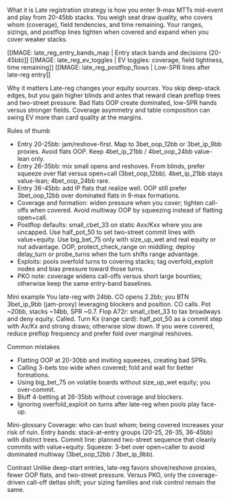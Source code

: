 What it is
Late registration strategy is how you enter 9-max MTTs mid-event and play from 20-45bb stacks. You weigh seat draw quality, who covers whom (coverage), field tendencies, and time remaining. Your ranges, sizings, and postflop lines tighten when covered and expand when you cover weaker stacks.

[[IMAGE: late_reg_entry_bands_map | Entry stack bands and decisions (20-45bb)]]
[[IMAGE: late_reg_ev_toggles | EV toggles: coverage, field tightness, time remaining]]
[[IMAGE: late_reg_postflop_flows | Low-SPR lines after late-reg entry]]

Why it matters
Late-reg changes your equity sources. You skip deep-stack edges, but you gain higher blinds and antes that reward clean preflop trees and two-street pressure. Bad flats OOP create dominated, low-SPR hands versus stronger fields. Coverage asymmetry and table composition can swing EV more than card quality at the margins.

Rules of thumb
- Entry 20-25bb: jam/reshove-first. Map to 3bet_oop_12bb or 3bet_ip_9bb proxies. Avoid flats OOP. Keep 4bet_ip_21bb / 4bet_oop_24bb value-lean only.
- Entry 26-35bb: mix small opens and reshoves. From blinds, prefer squeeze over flat versus open+call (3bet_oop_12bb). 4bet_ip_21bb stays value-lean; 4bet_oop_24bb rare.
- Entry 36-45bb: add IP flats that realize well. OOP still prefer 3bet_oop_12bb over dominated flats in 9-max formations.
- Coverage and formation: widen pressure when you cover; tighten call-offs when covered. Avoid multiway OOP by squeezing instead of flatting open+call.
- Postflop defaults: small_cbet_33 on static Axx/Kxx where you are uncapped. Use half_pot_50 to set two-street commit lines with value+equity. Use big_bet_75 only with size_up_wet and real equity or nut advantage. OOP, protect_check_range on middling; deploy delay_turn or probe_turns when the turn shifts range advantage.
- Exploits: pools overfold turns to covering stacks; tag overfold_exploit nodes and bias pressure toward those turns.
- PKO note: coverage widens call-offs versus short large bounties; otherwise keep the same entry-band baselines.

Mini example
You late-reg with 24bb. CO opens 2.2bb; you BTN 3bet_ip_9bb (jam-proxy) leveraging blockers and position. CO calls. Pot ~20bb, stacks ~14bb, SPR ~0.7. Flop A72r: small_cbet_33 to tax broadways and deny equity. Called. Turn Kx (range card): half_pot_50 as a commit step with Ax/Kx and strong draws; otherwise slow down. If you were covered, reduce preflop frequency and prefer fold over marginal reshoves.

Common mistakes
- Flatting OOP at 20-30bb and inviting squeezes, creating bad SPRs.
- Calling 3-bets too wide when covered; fold and wait for better formations.
- Using big_bet_75 on volatile boards without size_up_wet equity; you over-commit.
- Bluff 4-betting at 26-35bb without coverage and blockers.
- Ignoring overfold_exploit on turns after late-reg when pools play face-up.

Mini-glossary
Coverage: who can bust whom; being covered increases your risk of ruin.
Entry bands: stack-at-entry groups (20-25, 26-35, 36-45bb) with distinct trees.
Commit line: planned two-street sequence that cleanly commits with value+equity.
Squeeze: 3-bet over open+caller to avoid dominated multiway (3bet_oop_12bb / 3bet_ip_9bb).

Contrast
Unlike deep-start entries, late-reg favors shove/reshove proxies, fewer OOP flats, and two-street pressure. Versus PKO, only the coverage-driven call-off deltas shift; your sizing families and risk control remain the same.
